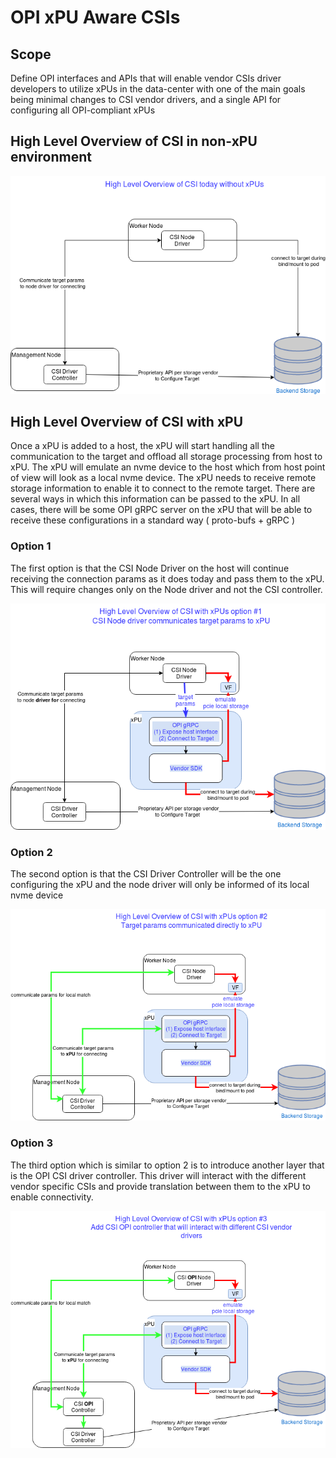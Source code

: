 # OPI xPU Aware CSIs

## Scope

Define OPI interfaces and APIs that will enable vendor CSIs driver developers to utilize xPUs in the data-center with one of the main goals being minimal changes to CSI vendor drivers, and a single API for configuring all OPI-compliant xPUs

## High Level Overview of CSI in non-xPU environment

![CSI without xPUs](../doc/images/CSI-Without-xPU.png)

## High Level Overview of CSI with xPU

Once a xPU is added to a host, the xPU will start handling all the communication to the target and offload all storage processing from host to xPU. The xPU will emulate an nvme device to the host which from  host point of view will look as a local nvme device.
The xPU needs to receive remote storage information to enable it to connect to the remote target. There are several ways in which this information can be passed to the xPU. In all cases, there will be some OPI gRPC server on the xPU that will be able to receive these configurations in a standard way ( proto-bufs + gRPC )

### Option 1

The first option is that the CSI Node Driver on the host will continue receiving the connection params as it does today and pass them to the xPU. This will require changes only on the Node driver and not the CSI controller.

![CSI With xPU option1](../doc/images/CSI-With-xPU-option1.png)

### Option 2

The second option is that the CSI Driver Controller will be the one configuring the xPU and the node driver will only be informed of its local nvme device

![CSI with xPU option2](../doc/images/CSI-With-xPU-option2.png)

### Option 3

The third option which is similar to option 2 is to introduce another layer that is the OPI CSI driver controller. This driver will interact with the different vendor specific CSIs and provide translation between them to the xPU to enable connectivity.

![CSI with xPU option3](../doc/images/CSI-With-xPU-option3.png)
